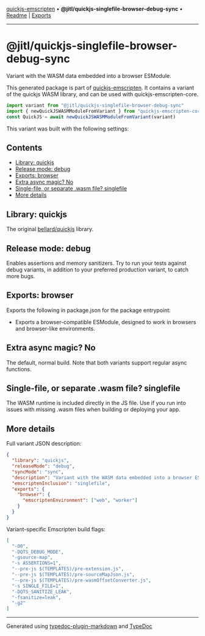 [quickjs-emscripten](../../packages.md) • **@jitl/quickjs-singlefile-browser-debug-sync** • [Readme](README.md) \| [Exports](exports.md)

***

# @jitl/quickjs-singlefile-browser-debug-sync

Variant with the WASM data embedded into a browser ESModule.

This generated package is part of [quickjs-emscripten](https://github.com/justjake/quickjs-emscripten).
It contains a variant of the quickjs WASM library, and can be used with quickjs-emscripten-core.

```typescript
import variant from "@jitl/quickjs-singlefile-browser-debug-sync"
import { newQuickJSWASMModuleFromVariant } from "quickjs-emscripten-core"
const QuickJS = await newQuickJSWASMModuleFromVariant(variant)
```

This variant was built with the following settings:

## Contents

- [Library: quickjs](README.md#library-quickjs)
- [Release mode: debug](README.md#release-mode-debug)
- [Exports: browser](README.md#exports-browser)
- [Extra async magic? No](README.md#extra-async-magic-no)
- [Single-file, or separate .wasm file? singlefile](README.md#single-file-or-separate-wasm-file-singlefile)
- [More details](README.md#more-details)

## Library: quickjs

The original [bellard/quickjs](https://github.com/bellard/quickjs) library.

## Release mode: debug

Enables assertions and memory sanitizers. Try to run your tests against debug variants, in addition to your preferred production variant, to catch more bugs.

## Exports: browser

Exports the following in package.json for the package entrypoint:

- Exports a browser-compatible ESModule, designed to work in browsers and browser-like environments.

## Extra async magic? No

The default, normal build. Note that both variants support regular async functions.

## Single-file, or separate .wasm file? singlefile

The WASM runtime is included directly in the JS file. Use if you run into issues with missing .wasm files when building or deploying your app.

## More details

Full variant JSON description:

```json
{
  "library": "quickjs",
  "releaseMode": "debug",
  "syncMode": "sync",
  "description": "Variant with the WASM data embedded into a browser ESModule.",
  "emscriptenInclusion": "singlefile",
  "exports": {
    "browser": {
      "emscriptenEnvironment": ["web", "worker"]
    }
  }
}
```

Variant-specific Emscripten build flags:

```json
[
  "-O0",
  "-DQTS_DEBUG_MODE",
  "-gsource-map",
  "-s ASSERTIONS=1",
  "--pre-js $(TEMPLATES)/pre-extension.js",
  "--pre-js $(TEMPLATES)/pre-sourceMapJson.js",
  "--pre-js $(TEMPLATES)/pre-wasmOffsetConverter.js",
  "-s SINGLE_FILE=1",
  "-DQTS_SANITIZE_LEAK",
  "-fsanitize=leak",
  "-g2"
]
```

***

Generated using [typedoc-plugin-markdown](https://www.npmjs.com/package/typedoc-plugin-markdown) and [TypeDoc](https://typedoc.org/)
